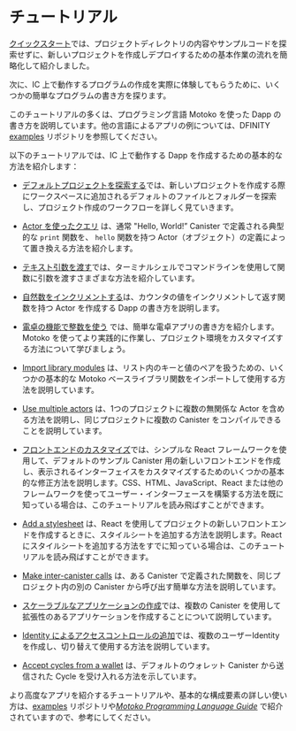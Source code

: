 # チュートリアル

[クイックスタート](../../quickstart/hello10mins.md)では、プロジェクトディレクトリの内容やサンプルコードを探索せずに、新しいプロジェクトを作成しデプロイするための基本作業の流れを簡略化して紹介しました。

次に、IC 上で動作するプログラムの作成を実際に体験してもらうために、いくつかの簡単なプログラムの書き方を探ります。

このチュートリアルの多くは、プログラミング言語 Motoko を使った Dapp の書き方を説明しています。他の言語によるアプリの例については、DFINITY [examples](https://github.com/dfinity/examples) リポジトリを参照してください。

以下のチュートリアルでは、IC 上で動作する Dapp を作成するための基本的な方法を紹介します：

-   [デフォルトプロジェクトを探索する](./explore-templates.md)では、新しいプロジェクトを作成する際にワークスペースに追加されるデフォルトのファイルとフォルダーを探索し、プロジェクト作成のワークフローを詳しく見ていきます。

-   [Actor を使ったクエリ](./define-an-actor.md) は、通常 "Hello, World!” Canister で定義される典型的な `print` 関数を、 `hello` 関数を持つ Actor（オブジェクト）の定義によって置き換える方法を紹介します。

-   [テキスト引数を渡す](./hello-location.md)では、ターミナルシェルでコマンドラインを使用して関数に引数を渡すさまざまな方法を紹介しています。

-   [自然数をインクリメントする](./counter-tutorial.md)は、カウンタの値をインクリメントして返す関数を持つ Actor を作成する Dapp の書き方を説明します。

-   [電卓の機能で整数を使う](./calculator.md) では、簡単な電卓アプリの書き方を紹介します。Motoko を使ってより実践的に作業し、プロジェクト環境をカスタマイズする方法について学びましょう。

-   [Import library modules](./phonebook.md) は、リスト内のキーと値のペアを扱うための、いくつかの基本的な Motoko ベースライブラリ関数をインポートして使用する方法を説明しています。

-   [Use multiple actors](./multiple-actors.md) は、1つのプロジェクトに複数の無関係な Actor を含める方法を説明し、同じプロジェクトに複数の Canister をコンパイルできることを説明しています。

-   [フロントエンドのカスタマイズ](../frontend/custom-frontend.md)では、シンプルな React フレームワークを使用して、デフォルトのサンプル Canister 用の新しいフロントエンドを作成し、表示されるインターフェイスをカスタマイズするためのいくつかの基本的な修正方法を説明します。CSS、HTML、JavaScript、React または他のフレームワークを使ってユーザー・インターフェースを構築する方法を既に知っている場合は、このチュートリアルを読み飛ばすことができます。

-   [Add a stylesheet](../frontend/my-contacts.md) は、React を使用してプロジェクトの新しいフロントエンドを作成するときに、スタイルシートを追加する方法を説明します。React にスタイルシートを追加する方法をすでに知っている場合は、このチュートリアルを読み飛ばすことができます。

-   [Make inter-canister calls](./intercanister-calls.md) は、ある Canister で定義された関数を、同じプロジェクト内の別の Canister から呼び出す簡単な方法を説明しています。

-   [スケーラブルなアプリケーションの作成](./scalability-cancan.md)では、複数の Canister を使用して拡張性のあるアプリケーションを作成することについて説明しています。

-   [Identity によるアクセスコントロールの追加](./access-control.md)では、複数のユーザーIdentity を作成し、切り替えて使用する方法を説明しています。
-   [Accept cycles from a wallet](./simple-cycles.md) は、デフォルトのウォレット Canister から送信された Cycle を受け入れる方法を示しています。

より高度なアプリを紹介するチュートリアルや、基本的な構成要素の詳しい使い方は、[examples](https://github.com/dfinity/examples) リポジトリや[*Motoko Programming Language Guide*](../cdks/motoko-dfinity/about-this-guide.md) で紹介されていますので、参考にしてください。

<!--
# Tutorials

The [Quick start](../../quickstart/hello10mins.md) provided a simplified introduction to the basic work flow for creating and deploying a new project without exploring the contents of the project directory or sample code.

Next, we’ll explore writing a few simple programs to give you hands-on experience creating programs that run on the IC.

Most of these tutorials illustrate how to write dapps using the Motoko programming language. For additional examples of dapps written in other languages, see the DFINITY [examples](https://github.com/dfinity/examples) repository.

The following tutorials introduce the basics for writing dapps that run on the IC:

-   [Explore the default project](./explore-templates.md) takes a closer look at the work flow for creating projects by exploring the default files and folders that are added to your workspace when you create a new project.

-   [Query using an actor](./define-an-actor.md) highlights how to replace the typical `print` function usually defined in a "Hello, World!" canister by defining an actor (object) with a `hello` function.

-   [Pass text arguments](./hello-location.md) introduces different ways you can pass arguments to a function using the command-line in a terminal shell.

-   [Increment a natural number](./counter-tutorial.md) guides you through the process of writing a dapp that creates an actor with functions to increment and return the value of a counter.

-   [Use integers in calculator functions](./calculator.md) shows you how to write a simple calculator dapp for more practice working with Motoko and to learn more about how you can customize your project environment.

-   [Import library modules](./phonebook.md) illustrates how to import and use a few basic Motoko base library functions for working with key-value pairs in a list.

-   [Use multiple actors](./multiple-actors.md) describes how to include multiple unrelated actors in a single project to illustrate how you can compile multiple canisters for the same project.

-   [Customize the frontend](../frontend/custom-frontend.md) illustrates using a simple React framework to create a new frontend for the default sample canister and guides you through some basic modifications to customize the interface displayed. If you already know how to use CSS, HTML, JavaScript, and React or other frameworks to build your user interface, you can skip this tutorial.

-   [Add a stylesheet](../frontend/my-contacts.md) illustrates how to add a stylesheet when you use React to create a new frontend for your project. If you already know how to add stylesheets to React, you can skip this tutorial.

-   [Make inter-canister calls](./intercanister-calls.md) illustrates how to make simple calls to functions defined in one canister from another canister in the same project.

-   [Create scalable apps](./scalability-cancan.md) describes using multiple canisters to create applications that scale.

-   [Add access control with identities](./access-control.md) describes how to create and switch between multiple user identities.

-   [Accept cycles from a wallet](./simple-cycles.md) illustrates how to accept cycles sent from the default wallet canister.

Additional tutorials covering more advanced dapps and more detailed examples of how to use the basic building blocks are available in the [examples](https://github.com/dfinity/examples) repository and [*Motoko Programming Language Guide*](../cdks/motoko-dfinity/about-this-guide.md).

-->